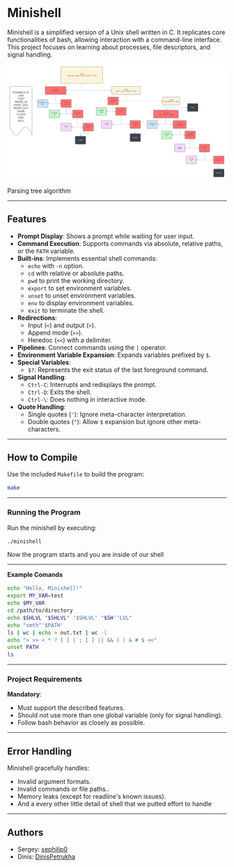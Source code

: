 # Minishell

Minishell is a simplified version of a Unix shell written in C. It replicates core functionalities of bash, allowing interaction with a command-line interface. This project focuses on learning about processes, file descriptors, and signal handling.

<img src="./Fluxogram.png" alt="Parsing Tree" width="1000"/>

Parsing tree algorithm

---

## **Features**

- **Prompt Display**: Shows a prompt while waiting for user input.
- **Command Execution**: Supports commands via absolute, relative paths, or the `PATH` variable.
- **Built-ins**: Implements essential shell commands:
  - `echo` with `-n` option.
  - `cd` with relative or absolute paths.
  - `pwd` to print the working directory.
  - `export` to set environment variables.
  - `unset` to unset environment variables.
  - `env` to display environment variables.
  - `exit` to terminate the shell.
- **Redirections**:
  - Input (`<`) and output (`>`).
  - Append mode (`>>`).
  - Heredoc (`<<`) with a delimiter.
- **Pipelines**: Connect commands using the `|` operator.
- **Environment Variable Expansion**: Expands variables prefixed by `$`.
- **Special Variables**:
  - `$?`: Represents the exit status of the last foreground command.
- **Signal Handling**:
  - `Ctrl-C`: Interrupts and redisplays the prompt.
  - `Ctrl-D`: Exits the shell.
  - `Ctrl-\`: Does nothing in interactive mode.
- **Quote Handling**:
  - Single quotes (`'`): Ignore meta-character interpretation.
  - Double quotes (`"`): Allow `$` expansion but ignore other meta-characters.

---

## **How to Compile**

Use the included `Makefile` to build the program:

```bash
make
```

---

### **Running the Program**
Run the minishell by executing:
```bash
./minishell
```
Now the program starts and you are inside of our shell

---

**Example Comands**

```bash
echo "Hello, Minishell!"
export MY_VAR=test
echo $MY_VAR
cd /path/to/directory
echo $SHLVL "$SHLVL" '$SHLVL' "$SH''LVL"
echo "smth"'$PATH'
ls | wc | echo > out.txt | wc -l
echo "> >> < * ? [ ] | ; [ ] || && ( ) & # $ <<"
unset PATH
ls
```
---

### **Project Requirements**
**Mandatory**:
- Must support the described features.
- Should not use more than one global variable (only for signal handling).
- Follow bash behavior as closely as possible.

---

## **Error Handling**
Minishell gracefully handles:
- Invalid argument formats.
- Invalid commands or file paths..
- Memory leaks (except for readline's known issues).
- And a every other little detail of shell that we putted effort to handle

---

## **Authors**
- Sergey: [sephilip0](https://github.com/sephilip0)
- Dinis: [DinisPetrukha](https://github.com/DinisPetrukha)

